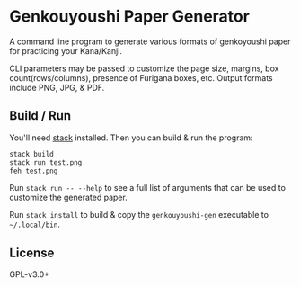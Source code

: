# Genkouyoushi Paper Generator

A command line program to generate various formats of genkoyoushi
paper for practicing your Kana/Kanji.

CLI parameters may be passed to customize the page size, margins, box
count(rows/columns), presence of Furigana boxes, etc. Output formats include
PNG, JPG, & PDF.


## Build / Run

You'll need
[stack](https://docs.haskellstack.org/en/stable/README/#how-to-install)
installed. Then you can build & run the program:

```sh 
stack build
stack run test.png
feh test.png
```

Run `stack run -- --help` to see a full list of arguments that can be used to
customize the generated paper.

Run `stack install` to build & copy the `genkouyoushi-gen` executable to
`~/.local/bin`.


## License

GPL-v3.0+
